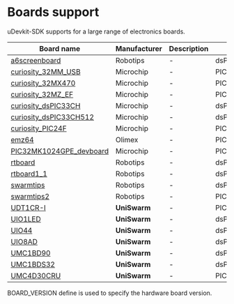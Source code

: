 # Boards support

uDevkit-SDK supports for a large range of electronics boards.

|Board name|Manufacturer|Description|MCU|
|----------|------------|-----------|---|
|[a6screenboard](a6screenboard/)| Robotips | - | dsPIC33EP512GP806 |
|[curiosity_32MM_USB](curiosity_32MM_USB/)| Microchip | - | PIC32MM0256GPM064 |
|[curiosity_32MX470](curiosity_32MX470/)| Microchip | - | PIC32MX470F512H |
|[curiosity_32MZ_EF](curiosity_32MZ_EF/)| Microchip | - | PIC32MZ2048EFM100 |
|[curiosity_dsPIC33CH](curiosity_dsPIC33CH/)| Microchip | - | dsPIC33CH128MP508 |
|[curiosity_dsPIC33CH512](curiosity_dsPIC33CH512/)| Microchip | - | dsPIC33CH512MP508 |
|[curiosity_PIC24F](curiosity_PIC24F/)| Microchip | - | PIC24FJ128GA204 |
|[emz64](emz64/)| Olimex | - | PIC32MZ2048EFH064 |
|[PIC32MK1024GPE_devboard](PIC32MK1024GPE_devboard/)| Microchip | - | PIC32MK1024GPE100 |
|[rtboard](rtboard/)| Robotips | - | dsPIC33EP256MU806 |
|[rtboard1_1](rtboard1_1/)| Robotips | - | dsPIC33EP512MU810 |
|[swarmtips](swarmtips/)| Robotips | - | dsPIC33EP512MC806 |
|[swarmtips2](swarmtips2/)| Robotips | - | PIC32MZ2048EFH064 |
|[UDT1CR-I](udt1cr-i/)| **UniSwarm** | - | PIC32MZ2048EFH064 |
|[UIO1LED](uio1led/)| **UniSwarm** | - | dsPIC33CK256MP502 |
|[UIO44](uio44/)| **UniSwarm** | - | dsPIC33CK256MP505 |
|[UIO8AD](uio8ad/)| **UniSwarm** | - | dsPIC33CK256MP506 |
|[UMC1BD90](umc1bd90/)| **UniSwarm** | - | dsPIC33CH512MP508 |
|[UMC1BDS32](umc1bds32/)| **UniSwarm** | - | dsPIC33CH512MP508 |
|[UMC4D30CRU](UMC4D30CRU/)| **UniSwarm** | - | PIC32MK1024MCF100 |

BOARD_VERSION define is used to specify the hardware board version.
